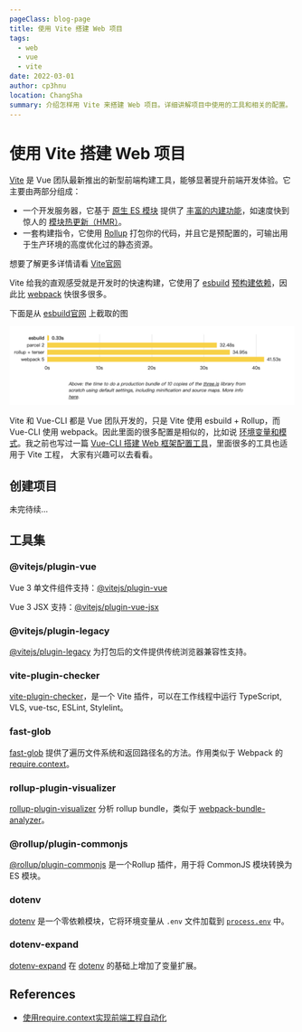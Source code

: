 ```yaml
---
pageClass: blog-page
title: 使用 Vite 搭建 Web 项目
tags: 
  - web
  - vue
  - vite
date: 2022-03-01
author: cp3hnu
location: ChangSha
summary: 介绍怎样用 Vite 来搭建 Web 项目。详细讲解项目中使用的工具和相关的配置。
---
```

# 使用 Vite 搭建 Web 项目

[Vite](https://cn.vitejs.dev/) 是 Vue 团队最新推出的新型前端构建工具，能够显著提升前端开发体验。它主要由两部分组成：

- 一个开发服务器，它基于 [原生 ES 模块](https://developer.mozilla.org/en-US/docs/Web/JavaScript/Guide/Modules) 提供了 [丰富的内建功能](https://cn.vitejs.dev/guide/features.html)，如速度快到惊人的 [模块热更新（HMR）](https://cn.vitejs.dev/guide/features.html#hot-module-replacement)。
- 一套构建指令，它使用 [Rollup](https://rollupjs.org/) 打包你的代码，并且它是预配置的，可输出用于生产环境的高度优化过的静态资源。

想要了解更多详情请看 [Vite官网](https://cn.vitejs.dev/)

Vite 给我的直观感受就是开发时的快速构建，它使用了 [esbuild](https://esbuild.github.io/) [预构建依赖](https://cn.vitejs.dev/guide/dep-pre-bundling.html)，因此比 [webpack](https://webpack.js.org/) 快很多很多。

下面是从 [esbuild官网](https://esbuild.github.io/) 上截取的图

![](./assets/vite-project-esbuild.png)

Vite 和 Vue-CLI 都是 Vue 团队开发的，只是 Vite 使用 esbuild + Rollup，而 Vue-CLI 使用 webpack。因此里面的很多配置是相似的，比如说 [环境变量和模式](https://cn.vitejs.dev/guide/env-and-mode.html)。我之前也写过一篇 [Vue-CLI 搭建 Web 框架配置工具](/2020/12/15/vue-cli-tools)，里面很多的工具也适用于 Vite 工程， 大家有兴趣可以去看看。

## 创建项目

未完待续...

## 工具集

### @vitejs/plugin-vue

Vue 3 单文件组件支持：[@vitejs/plugin-vue](https://github.com/vitejs/vite-plugin-vue/tree/main/packages/plugin-vue)

Vue 3 JSX 支持：[@vitejs/plugin-vue-jsx](https://github.com/vitejs/vite-plugin-vue/tree/main/packages/plugin-vue-jsx)

### @vitejs/plugin-legacy

[@vitejs/plugin-legacy](https://github.com/vitejs/vite/tree/main/packages/plugin-legacy#vitejsplugin-legacy-) 为打包后的文件提供传统浏览器兼容性支持。

### vite-plugin-checker

 [vite-plugin-checker](https://github.com/fi3ework/vite-plugin-checker)，是一个 Vite 插件，可以在工作线程中运行 TypeScript, VLS, vue-tsc, ESLint, Stylelint。

### fast-glob

[fast-glob](https://github.com/mrmlnc/fast-glob) 提供了遍历文件系统和返回路径名的方法。作用类似于 Webpack 的 [require.context](https://webpack.js.org/guides/dependency-management/#requirecontext)。

### rollup-plugin-visualizer

[rollup-plugin-visualizer](https://github.com/btd/rollup-plugin-visualizer) 分析 rollup bundle，类似于 [webpack-bundle-analyzer](https://github.com/webpack-contrib/webpack-bundle-analyzer)。

### @rollup/plugin-commonjs

[@rollup/plugin-commonjs](https://github.com/rollup/plugins/tree/master/packages/commonjs#rollupplugin-commonjs) 是一个Rollup 插件，用于将 CommonJS 模块转换为 ES 模块。

### dotenv

[dotenv](https://github.com/motdotla/dotenv) 是一个零依赖模块，它将环境变量从 `.env` 文件加载到 [`process.env`](https://nodejs.org/docs/latest/api/process.html#process_process_env) 中。

### dotenv-expand

[dotenv-expand](https://github.com/motdotla/dotenv-expand) 在 [dotenv](https://github.com/motdotla/dotenv) 的基础上增加了变量扩展。

## References

- [使用require.context实现前端工程自动化](https://www.jianshu.com/p/c894ea00dfec)





